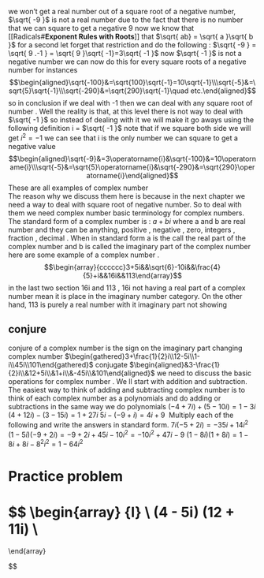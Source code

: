 

we won’t get a real number out of a square root of a negative number, $\sqrt{ -9 }$ is  not a real number due to the fact that  there is no number that we can square to get a negative 9 
now we know that [[Radicals#**Exponent Rules with Roots**]] that $\sqrt{ ab} =  \sqrt{ a }\sqrt{ b }$  for a second let forget that restriction and do the following  : 
$\sqrt{ -9 } = \sqrt{ 9 .-1 } = \sqrt{ 9 }\sqrt{  -1}=3\sqrt{ -1 }$ 
now $\sqrt{ -1 }$ is not a negative number 
we can now do this for every square roots of a negative number for instances 
$$\begin{aligned}\sqrt{-100}&=\sqrt{100}\sqrt{-1}=10\sqrt{-1}\\\sqrt{-5}&=\sqrt{5}\sqrt{-1}\\\sqrt{-290}&=\sqrt{290}\sqrt{-1}\quad etc.\end{aligned}$$ so in conclusion if we deal with -1 then we can deal with any square root of number . Well the reality is that,  at this level there is not way to deal with $\sqrt{ -1 }$ so instead of dealing with it we will make it go aways using the following definition 
i = $\sqrt{ -1 }$ 
note that if we square both side we will get 
$i^2 =  -1$ 
we can see that i is the only number we can square to get a negative value  
$$\begin{aligned}\sqrt{-9}&=3\operatorname{i}&\sqrt{-100}&=10\operatorname{i}\\\sqrt{-5}&=\sqrt{5}\operatorname{i}&\sqrt{-290}&=\sqrt{290}\operatorname{i}\end{aligned}$$
These are all examples of complex number  
The reason  why we discuss them here is because in the next chapter we need a way to deal with 
square root of negative number. So to deal with them we need complex number 
basic terminology for complex numbers. The standard form of a complex number is  : 
$a + bi$ 
where a and b are real number and they can be anything, positive , negative , zero, integers , fraction , decimal . When in standard form a is  the call the real part of the complex number and b is called the imaginary part of the complex number  
here are some example of a complex number .  
$$\begin{array}{cccccc}3+5i&&\sqrt{6}-10i&&\frac{4}{5}+i&&16i&&113\end{array}$$
in the last two section 16i and  113 , 16i not having a real part of a complex number mean it is place in the imaginary number category. On the other hand, 113 is purely a real number with it imaginary part not showing 

## conjure 
conjure of a complex number is the sign  on the imaginary part changing   
complex number 
$\begin{gathered}3+\frac{1}{2}i\\12-5i\\1-i\\45i\\101\end{gathered}$
conjugate 
$\begin{aligned}&3-\frac{1}{2}i\\&12+5i\\&1+i\\&-45i\\&101\end{aligned}$
we need to discuss the basic operations for complex number . We ll start with addition and subtraction. The easiest way to think of adding and subtracting complex number is to think of each complex number as a polynomials and do adding or subtractions in the same way we do polynomials 
$(-4 + 7i) + (5-10i) =1-3i$  
$(4+12i)-(3-15i) = 1+27i$
$5i - (-9+i) = 4i+9$
 Multiply each of the following and write the answers in standard form.
$7i(-5+2i)=-35i+14i^2$ 
$(1-5i)(-9+2i)=-9+2i+45i-10i^2=-10i^2+47i-9$ 
$(1-8i)(1+8i)=1-8i+8i-8^2i^2=1-64i^2$ 




# Practice problem  


$$
\begin{array} {l} \\
(4 -  5i) (12 + 11i)    \\
= 
 
\end{array}

$$


